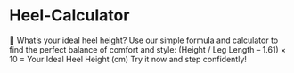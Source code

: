 # Heel-Calculator
👠 What’s your ideal heel height? Use our simple formula and calculator to find the perfect balance of comfort and style: (Height / Leg Length – 1.61) × 10 = Your Ideal Heel Height (cm) Try it now and step confidently!
